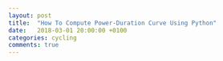 ```yaml
---
layout: post
title:  "How To Compute Power-Duration Curve Using Python"
date:   2018-03-01 20:00:00 +0100
categories: cycling
comments: true
---
```

